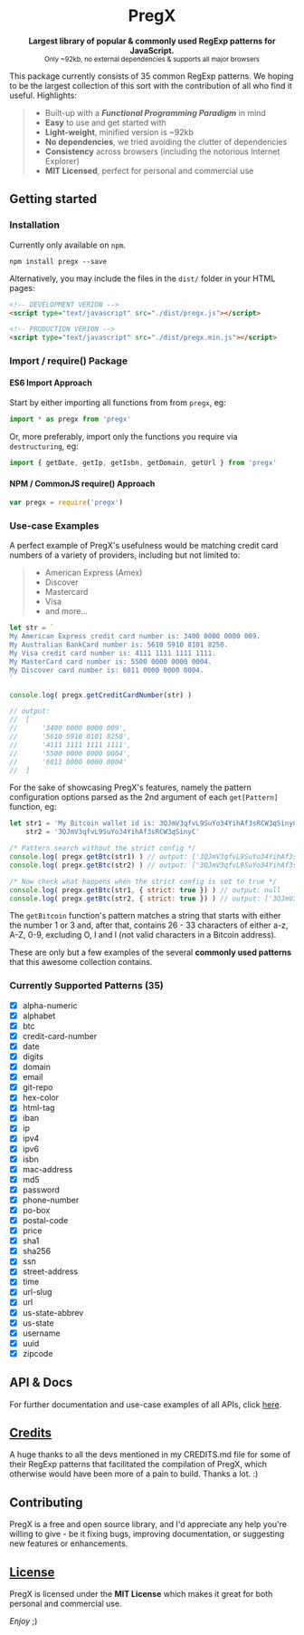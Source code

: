 
<h1 align="center">PregX</h1>

<p align="center">
	<strong>Largest library of popular &amp; commonly used RegExp patterns for JavaScript.</strong>
	<br>
	<small>Only ~92kb, no external dependencies &amp; supports all major browsers</small>
</p>

This package currently consists of 35 common RegExp patterns. We hoping to be the largest collection of this sort with the contribution of all who find it useful. Highlights:

> - Built-up with a ***Functional Programming Paradigm*** in mind
> - **Easy** to use and get started with
> - **Light-weight**, minified version is ~92kb
> - **No dependencies**, we tried avoiding the clutter of dependencies
> - **Consistency** across browsers (including the notorious Internet Explorer)
> - **MIT Licensed**, perfect for personal and commercial use

## Getting started
### Installation

Currently only available on `npm`.

```
npm install pregx --save
```

Alternatively, you may include the files in the `dist/` folder in your HTML pages:

```html
<!-- DEVELOPMENT VERION -->
<script type="text/javascript" src="./dist/pregx.js"></script>

<!-- PRODUCTION VERION -->
<script type="text/javascript" src="./dist/pregx.min.js"></script>
```

### Import / require() Package
#### ES6 Import Approach
Start by either importing all functions from from `pregx`, eg:

```javascript
import * as pregx from 'pregx'
```

Or, more preferably, import only the functions you require via `destructuring`, eg:

```javascript
import { getDate, getIp, getIsbn, getDomain, getUrl } from 'pregx'
```

#### NPM / CommonJS require() Approach

```javascript
var pregx = require('pregx')
```

### Use-case Examples

A perfect example of PregX's usefulness would be matching credit card numbers of a variety of providers, including but not limited to:
> - American Express (Amex)
> - Discover
> - Mastercard
> - Visa
> - and more...

```javascript
let str = `
My American Express credit card number is: 3400 0000 0000 009.
My Australian BankCard‎ number is: 5610 5910 8101 8250.
My Visa credit card number is: 4111 1111 1111 1111.
My MasterCard card number is: 5500 0000 0000 0004.
My Discover card number is: 6011 0000 0000 0004.
`

console.log( pregx.getCreditCardNumber(str) )

// output:
//  [
//      '3400 0000 0000 009',
//      '5610 5910 8101 8250',
//      '4111 1111 1111 1111',
//      '5500 0000 0000 0004',
//      '6011 0000 0000 0004'
//  ]
```

For the sake of showcasing PregX's features, namely the pattern configuration options parsed as the 2nd argument of each `get[Pattern]` function, eg:

```javascript
let str1 = 'My Bitcoin wallet id is: 3QJmV3qfvL9SuYo34YihAf3sRCW3qSinyC',
    str2 = '3QJmV3qfvL9SuYo34YihAf3sRCW3qSinyC'

/* Pattern search without the strict config */
console.log( pregx.getBtc(str1) ) // output: ['3QJmV3qfvL9SuYo34YihAf3sRCW3qSinyC']
console.log( pregx.getBtc(str2) ) // output: ['3QJmV3qfvL9SuYo34YihAf3sRCW3qSinyC']

/* Now check what happens when the strict config is set to true */
console.log( pregx.getBtc(str1, { strict: true }) ) // output: null
console.log( pregx.getBtc(str2, { strict: true }) ) // output: ['3QJmV3qfvL9SuYo34YihAf3sRCW3qSinyC'] 
```

The `getBitcoin` function's pattern matches a string that starts with either the number 1 or 3 and, after that, contains 26 - 33 characters of either a-z, A-Z, 0-9, excluding O, I and l (not valid characters in a Bitcoin address).

These are only but a few examples of the several **commonly used patterns** that this awesome collection contains.

### Currently Supported Patterns (35)

- [X] alpha-numeric
- [X] alphabet
- [X] btc
- [X] credit-card-number
- [X] date
- [X] digits
- [X] domain
- [X] email
- [X] git-repo
- [X] hex-color
- [X] html-tag
- [X] iban
- [X] ip
- [X] ipv4
- [X] ipv6
- [X] isbn
- [X] mac-address
- [X] md5
- [X] password
- [X] phone-number
- [X] po-box
- [X] postal-code
- [X] price
- [X] sha1
- [X] sha256
- [X] ssn
- [X] street-address
- [X] time
- [X] url-slug
- [X] url
- [X] us-state-abbrev
- [X] us-state
- [X] username
- [X] uuid
- [X] zipcode

## API &amp; Docs

For further documentation and use-case examples of all APIs, click [here](https://github.com/bukharim96/pregx/blob/master/docs/DOCUMENTATION.md).

## [Credits](https://github.com/bukharim96/pregx/blob/master/CREDITS.md)

A huge thanks to all the devs mentioned in my CREDITS.md file for some of their RegExp patterns that facilitated the compilation of PregX, which otherwise would have been more of a pain to build. Thanks a lot. :)

## Contributing

PregX is a free and open source library, and I'd appreciate any help you're willing to give - be it fixing bugs, improving documentation, or suggesting new features or enhancements.

## [License](https://github.com/bukharim96/pregx/blob/master/LICENSE)

PregX is licensed under the **MIT License** which makes it great for both personal and commercial use.

*Enjoy* ;)
